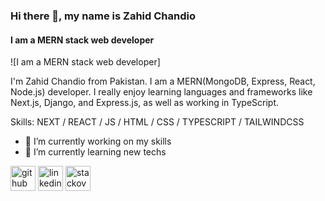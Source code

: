 ### Hi there 👋, my name is Zahid Chandio
#### I am a MERN stack web developer
![I am a MERN stack web developer]

I'm Zahid Chandio from Pakistan. I am a MERN(MongoDB, Express, React, Node.js) developer. I really enjoy learning languages and frameworks like Next.js, Django, and Express.js, as well as working in TypeScript.

Skills: NEXT / REACT / JS / HTML / CSS / TYPESCRIPT / TAILWINDCSS

- 🔭 I’m currently working on my skills 
- 🌱 I’m currently learning new techs
  
[<img src='https://cdn.jsdelivr.net/npm/simple-icons@3.0.1/icons/github.svg' alt='github' height='40'>](https://github.com/ZahidChandio)  [<img src='https://cdn.jsdelivr.net/npm/simple-icons@3.0.1/icons/linkedin.svg' alt='linkedin' height='40'>](https://www.linkedin.com/in/zahid-chandio/)  [<img src='https://cdn.jsdelivr.net/npm/simple-icons@3.0.1/icons/stackoverflow.svg' alt='stackoverflow' height='40'>](https://stackoverflow.com/users/17646863)
